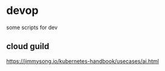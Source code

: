 # devop
some scripts for dev
## cloud guild
https://jimmysong.io/kubernetes-handbook/usecases/ai.html
